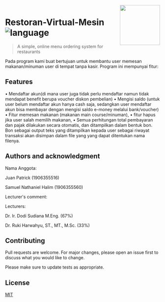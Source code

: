 <img src="https://cdn4.iconfinder.com/data/icons/restaurant-service-3/64/cashier-restaurant-shop-store-department-payment-shopping-512.png" align="right" width="130" height="130"  s />

# Restoran-Virtual-Mesin ![language](https://img.shields.io/badge/language-C-orange)
> A simple, online menu ordering system for restaurants

Pada program kami buat bertujuan untuk membantu user memesan makanan/minuman user di tempat tanpa kasir. Program ini mempunyai fitur:


## Features

• Mendaftar akun(di mana user juga tidak perlu mendaftar namun tidak mendapat benefit berupa voucher diskon pembelian)
• Mengisi saldo (untuk user belum mendaftar akun hanya cash saja, sedangkan user mendaftar akun bisa membayar dengan mengisi saldo e-money melalui bank/voucher)
• Fitur memesan makanan (makanan main course/minuman),
• fitur hapus jika user salah memilih makanan, 
• Semua perhitungan total pembayaran dan pajak dilakukan secara otomatis, dan ditampilkan dalam bentuk bon. Bon sebagai output teks yang ditampilkan kepada user sebagai riwayat transaksi akan disimpan dalam file yang yang dapat ditentukan nama filenya.

## Authors and acknowledgment

Nama Anggota:

Juan Patrick (1906355516)

Samuel Nathaniel Halim (1906355560)

Lecturer's comment:	


Lecturers:

Dr. Ir. Dodi Sudiana M.Eng. (67%)

Dr. Ruki Harwahyu, ST., MT., M.Sc. (33%)

## Contributing
Pull requests are welcome. For major changes, please open an issue first to discuss what you would like to change.

Please make sure to update tests as appropriate.

## License
[MIT](https://choosealicense.com/licenses/mit/)
